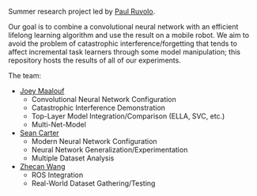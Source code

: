 Summer research project led by [Paul Ruvolo](https://github.com/paulruvolo).

Our goal is to combine a convolutional neural network with an efficient lifelong learning algorithm and use the result on a mobile robot. We aim to avoid the problem of catastrophic interference/forgetting that tends to affect incremental task learners through some model manipulation; this repository hosts the results of all of our experiments.

The team:
* [Joey Maalouf](https://github.com/joeylmaalouf)
  * Convolutional Neural Network Configuration
  * Catastrophic Interference Demonstration
  * Top-Layer Model Integration/Comparison (ELLA, SVC, etc.)
  * Multi-Net-Model
* [Sean Carter](https://github.com/seanccarter)
  * Modern Neural Network Configuration
  * Neural Network Generalization/Experimentation
  * Multiple Dataset Analysis
* [Zhecan Wang](https://github.com/zhecanjameswang)
  * ROS Integration
  * Real-World Dataset Gathering/Testing
